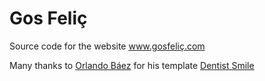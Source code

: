 # Gos Feliç

Source code for the website www.gosfeliç.com

Many thanks to [Orlando Báez](http://obaez.com/) for his template [Dentist Smile](http://obaez.com/dentistsmile/)
